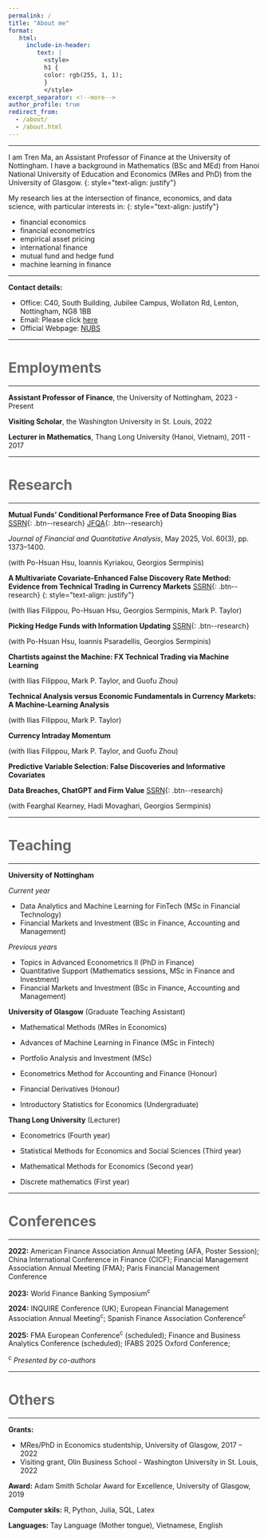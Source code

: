```yaml
---
permalink: /
title: "About me"
format: 
   html:
     include-in-header: 
        text: |
          <style>
          h1 {
          color: rgb(255, 1, 1);
          }
          </style>
excerpt_separator: <!--more-->
author_profile: true
redirect_from: 
  - /about/
  - /about.html
---
```


---

I am Tren Ma, an Assistant Professor of Finance at the University of Nottingham. I have a background in Mathematics (BSc and MEd) from Hanoi National University of Education and Economics (MRes and PhD) from the University of Glasgow.
{: style="text-align: justify"}

My research lies at the intersection of finance, economics, and data science, with particular interests in:
{: style="text-align: justify"}
* financial economics
* financial econometrics
* empirical asset pricing
* international finance
* mutual fund and hedge fund
* machine learning in finance


---

**Contact details:**

* Office: C40, South Building, Jubilee Campus, Wollaton Rd, Lenton, Nottingham, NG8 1BB
* Email: Please click [here](mailto:Tren.Ma@nottingham.ac.uk)
* Official Webpage: [NUBS](https://www.nottingham.ac.uk/business/people/liztm.phtml)

---

<span style="color:dimgray"> Employments </span> 
======
---
**Assistant Professor of Finance**, the University of Nottingham, 2023 - Present

**Visiting Scholar**, the Washington University in St. Louis, 2022

**Lecturer in Mathematics**, Thang Long University (Hanoi, Vietnam), 2011 - 2017

---

<span style="color:dimgray"> Research </span> 
======
---

**Mutual Funds’ Conditional Performance Free of Data Snooping Bias** [SSRN](https://papers.ssrn.com/sol3/papers.cfm?abstract_id=3737456){: .btn--research} [JFQA](https://www.cambridge.org/core/journals/journal-of-financial-and-quantitative-analysis/article/abs/mutual-funds-conditional-performance-free-of-data-snooping-bias/2B3C1D03EF5A90FC2E021D7EB544569A){: .btn--research}

*Journal of Financial and Quantitative Analysis*, May 2025, Vol. 60(3), pp. 1373–1400.

(with Po-Hsuan Hsu, Ioannis Kyriakou, Georgios Sermpinis)

**A Multivariate Covariate-Enhanced False Discovery Rate Method: Evidence from Technical Trading in Currency Markets** [SSRN](https://papers.ssrn.com/sol3/papers.cfm?abstract_id=4716505){: .btn--research}
{: style="text-align: justify"}

(with Ilias Filippou, Po-Hsuan Hsu, Georgios Sermpinis, Mark P. Taylor)


**Picking Hedge Funds with Information Updating** [SSRN](https://papers.ssrn.com/sol3/papers.cfm?abstract_id=5423519){: .btn--research} 

(with Po-Hsuan Hsu, Ioannis Psaradellis, Georgios Sermpinis)


**Chartists against the Machine: FX Technical Trading via Machine Learning**

(with Ilias Filippou, Mark P. Taylor, and Guofu Zhou)


**Technical Analysis versus Economic Fundamentals in Currency Markets: A Machine-Learning Analysis**

(with Ilias Filippou, Mark P. Taylor)


**Currency Intraday Momentum**

(with Ilias Filippou, Mark P. Taylor, and Guofu Zhou)


**Predictive Variable Selection: False Discoveries and Informative Covariates**


**Data Breaches, ChatGPT and Firm Value** [SSRN](https://papers.ssrn.com/sol3/papers.cfm?abstract_id=5068625){: .btn--research}


(with Fearghal Kearney, Hadi Movaghari, Georgios Sermpinis)


---

<span style="color:dimgray"> Teaching </span> 
=====
---

**University of Nottingham** 

*Current year*
   * Data Analytics and Machine Learning for FinTech (MSc in Financial Technology)
   * Financial Markets and Investment (BSc in Finance, Accounting and Management)
     
*Previous years*
   * Topics in Advanced Econometrics II (PhD in Finance)
   * Quantitative Support (Mathematics sessions, MSc in Finance and Investment)
   * Financial Markets and Investment (BSc in Finance, Accounting and Management)
   

**University of Glasgow** (Graduate Teaching Assistant)

  * Mathematical Methods (MRes in Economics)

  * Advances of Machine Learning in Finance (MSc in Fintech)

  * Portfolio Analysis and Investment (MSc)

  * Econometrics Method for Accounting and Finance (Honour)

  * Financial Derivatives (Honour)

  * Introductory Statistics for Economics (Undergraduate)
  
**Thang Long University** (Lecturer)

  *   Econometrics (Fourth year)

  *   Statistical Methods for Economics and Social Sciences (Third year)

  *   Mathematical Methods for Economics (Second year)

  *   Discrete mathematics (First year)

---

<span style="color:dimgray"> Conferences </span> 
=====
---
**2022:**  American Finance Association Annual Meeting (AFA, Poster Session);  China International Conference in Finance (CICF); Financial Management Association Annual Meeting (FMA); Paris Financial Management Conference

**2023:** World Finance Banking Symposium<sup>c</sup>

**2024:** INQUIRE Conference (UK); European Financial Management Association Annual Meeting<sup>c</sup>; Spanish Finance Association Conference<sup>c</sup>

**2025:** FMA European Conference<sup>c</sup> (scheduled); Finance and Business Analytics Conference (scheduled); IFABS 2025 Oxford Conference;

<sup>c</sup> *Presented by co-authors*

---

<span style="color:dimgray"> Others </span> 
=====
---

**Grants:**
  * MRes/PhD in Economics studentship, University of Glasgow, 2017 – 2022
  * Visiting grant, Olin Business School - Washington University in St. Louis, 2022
    
**Award:** Adam Smith Scholar Award for Excellence, University of Glasgow, 2019

**Computer skils:** R, Python, Julia, SQL, Latex

**Languages:** Tay Language (Mother tongue), Vietnamese, English
